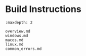 # Build Instructions

```{toctree}
:maxdepth: 2

overview.md
windows.md
macos.md
linux.md
common_errors.md
```

